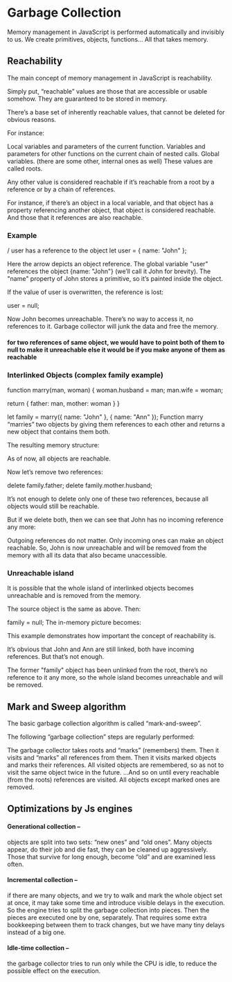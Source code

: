 # Garbage Collection
Memory management in JavaScript is performed automatically and invisibly to us. We create primitives, objects, functions… All that takes memory.

## Reachability
The main concept of memory management in JavaScript is reachability.

Simply put, “reachable” values are those that are accessible or usable somehow. They are guaranteed to be stored in memory.

There’s a base set of inherently reachable values, that cannot be deleted for obvious reasons.

For instance:

Local variables and parameters of the current function.
Variables and parameters for other functions on the current chain of nested calls.
Global variables.
(there are some other, internal ones as well)
These values are called roots.

Any other value is considered reachable if it’s reachable from a root by a reference or by a chain of references.

For instance, if there’s an object in a local variable, and that object has a property referencing another object, that object is considered reachable. And those that it references are also reachable.

### Example
/ user has a reference to the object
let user = {
  name: "John"
};

Here the arrow depicts an object reference. The global variable "user" references the object {name: "John"} (we’ll call it John for brevity). The "name" property of John stores a primitive, so it’s painted inside the object.

If the value of user is overwritten, the reference is lost:

user = null;

Now John becomes unreachable. There’s no way to access it, no references to it. Garbage collector will junk the data and free the memory.

#### for two references of same object, we would have to point both of them to null to make it unreachable else it would be if you make anyone of them as reachable

### Interlinked Objects (complex family example)
function marry(man, woman) {
  woman.husband = man;
  man.wife = woman;

  return {
    father: man,
    mother: woman
  }
}

let family = marry({
  name: "John"
}, {
  name: "Ann"
});
Function marry “marries” two objects by giving them references to each other and returns a new object that contains them both.

The resulting memory structure:


As of now, all objects are reachable.

Now let’s remove two references:

delete family.father;
delete family.mother.husband;

It’s not enough to delete only one of these two references, because all objects would still be reachable.

But if we delete both, then we can see that John has no incoming reference any more:

Outgoing references do not matter. Only incoming ones can make an object reachable. So, John is now unreachable and will be removed from the memory with all its data that also became unaccessible.

### Unreachable island
It is possible that the whole island of interlinked objects becomes unreachable and is removed from the memory.

The source object is the same as above. Then:

family = null;
The in-memory picture becomes:


This example demonstrates how important the concept of reachability is.

It’s obvious that John and Ann are still linked, both have incoming references. But that’s not enough.

The former "family" object has been unlinked from the root, there’s no reference to it any more, so the whole island becomes unreachable and will be removed.

## Mark and Sweep algorithm
The basic garbage collection algorithm is called “mark-and-sweep”.

The following “garbage collection” steps are regularly performed:

The garbage collector takes roots and “marks” (remembers) them.
Then it visits and “marks” all references from them.
Then it visits marked objects and marks their references. All visited objects are remembered, so as not to visit the same object twice in the future.
…And so on until every reachable (from the roots) references are visited.
All objects except marked ones are removed.

## Optimizations by Js engines
#### Generational collection – 
objects are split into two sets: “new ones” and “old ones”. Many objects appear, do their job and die fast, they can be cleaned up aggressively. Those that survive for long enough, become “old” and are examined less often.
#### Incremental collection – 
if there are many objects, and we try to walk and mark the whole object set at once, it may take some time and introduce visible delays in the execution. So the engine tries to split the garbage collection into pieces. Then the pieces are executed one by one, separately. That requires some extra bookkeeping between them to track changes, but we have many tiny delays instead of a big one.
#### Idle-time collection – 
the garbage collector tries to run only while the CPU is idle, to reduce the possible effect on the execution.

